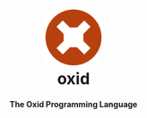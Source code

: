 <h1 align="center">
  <a href="#">
    <img src="./assets/logo.png" alt="oxid" width="100px">
  </a>
  <br>
  oxid
</h1>
<h4 align="center">The Oxid Programming Language</h4>
<br>
